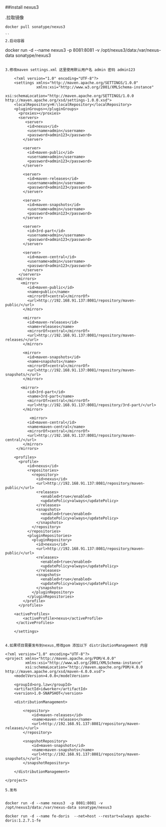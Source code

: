 
##install nexus3

.拉取镜像
```
docker pull sonatype/nexus3 

``
2.启动容器
```
docker run -d --name nexus3  -p 8081:8081 -v /opt/nexus3/data:/var/nexus-data sonatype/nexus3
```

3.修改maven settings.xml 这里使用默认用户名 admin 密码 admin123

```
        <?xml version="1.0" encoding="UTF-8"?>
        <settings xmlns="http://maven.apache.org/SETTINGS/1.0.0"
                  xmlns:xsi="http://www.w3.org/2001/XMLSchema-instance"
                  xsi:schemaLocation="http://maven.apache.org/SETTINGS/1.0.0 http://maven.apache.org/xsd/settings-1.0.0.xsd">
        <localRepository>H:\localRepository</localRepository>
        <pluginGroups></pluginGroups>    
          <proxies></proxies>    
          <servers>
             <server>
              <id>nexus</id>
              <username>admin</username>
              <password>admin123</password>
            </server>
        
            <server>
              <id>maven-public</id>
              <username>admin</username>
              <password>admin123</password>
            </server>
        
            <server>
              <id>maven-releases</id>
              <username>admin</username>
              <password>admin123</password>
            </server>
        
            <server>
              <id>maven-snapshots</id>
              <username>admin</username>
              <password>admin123</password>
            </server>
        
            <server>
              <id>3rd-part</id>
              <username>admin</username>
              <password>admin123</password>
            </server>
        
            <server>
              <id>maven-central</id>
              <username>admin</username>
              <password>admin123</password>
            </server>
          </servers>
         <mirrors>
           <mirror>
              <id>maven-public</id>
              <name>public</name>
              <mirrorOf>central</mirrorOf>
              <url>http://192.168.91.137:8081/repository/maven-public/</url>
            </mirror>
        
            <mirror>
              <id>maven-releases</id>
              <name>releases</name>
              <mirrorOf>central</mirrorOf>
              <url>http://192.168.91.137:8081/repository/maven-releases/</url>
            </mirror>
        
            <mirror>
              <id>maven-snapshots</id>
              <name>snapshots</name>
              <mirrorOf>central</mirrorOf>
              <url>http://192.168.91.137:8081/repository/maven-snapshots/</url>
            </mirror>
        
           <mirror>
              <id>3rd-part</id>
              <name>3rd-part</name>
              <mirrorOf>central</mirrorOf>
              <url>http://192.168.91.137:8081/repository/3rd-part/</url>
            </mirror>
        
               <mirror>
              <id>maven-central</id>
              <name>maven-central</name>
              <mirrorOf>central</mirrorOf>
              <url>http://192.168.91.137:8081/repository/maven-central/</url>
            </mirror>
         </mirrors>
        
        <profiles>
          <profile>
              <id>nexus</id>
              <repositories>
                <repository>
                  <id>nexus</id>
                  <url>http://192.168.91.137:8081/repository/maven-public/</url>
                  <releases>
                    <enabled>true</enabled>
                    <updatePolicy>always</updatePolicy>
                  </releases>
                  <snapshots>
                    <enabled>true</enabled>
                    <updatePolicy>always</updatePolicy>
                  </snapshots>
                </repository>
              </repositories>
              <pluginRepositories>
                <pluginRepository>
                  <id>nexus</id>
                  <url>http://192.168.91.137:8081/repository/maven-public/</url>
                  <releases>
                    <enabled>true</enabled>
                    <updatePolicy>always</updatePolicy>
                  </releases>
                  <snapshots>
                    <enabled>true</enabled>
                    <updatePolicy>always</updatePolicy>
                  </snapshots>
                </pluginRepository>
              </pluginRepositories>
            </profile>
          </profiles>
        
        <activeProfiles>
            <activeProfile>nexus</activeProfile>
         </activeProfiles>
        
        </settings>
```

4.如果项目需要发布到nexus,修改pom 添加以下 distributionManagement 内容

```
    <?xml version="1.0" encoding="UTF-8"?>
    <project xmlns="http://maven.apache.org/POM/4.0.0"
             xmlns:xsi="http://www.w3.org/2001/XMLSchema-instance"
             xsi:schemaLocation="http://maven.apache.org/POM/4.0.0 http://maven.apache.org/xsd/maven-4.0.0.xsd">
        <modelVersion>4.0.0</modelVersion>
    
        <groupId>org.lzw</groupId>
        <artifactId>idworker</artifactId>
        <version>1.0-SNAPSHOT</version>
    
        <distributionManagement>
    
            <repository>
                <id>maven-releases</id>
                <name>maven-releases</name>
                <url>http://192.168.91.137:8081/repository/maven-releases/</url>
            </repository>
    
            <snapshotRepository>
                <id>maven-snapshots</id>
                <name>maven-snapshots</name>
                <url>http://192.168.91.137:8081/repository/maven-snapshots/</url>
            </snapshotRepository>
    
        </distributionManagement>
    
    </project>
```
5.发布


docker run -d --name nexus3  -p 8081:8081 -v /opt/nexus3/data:/var/nexus-data sonatype/nexus3

docker run -d --name fe-doris  --net=host --restart=always apache-doris:1.2.7.1-fe
